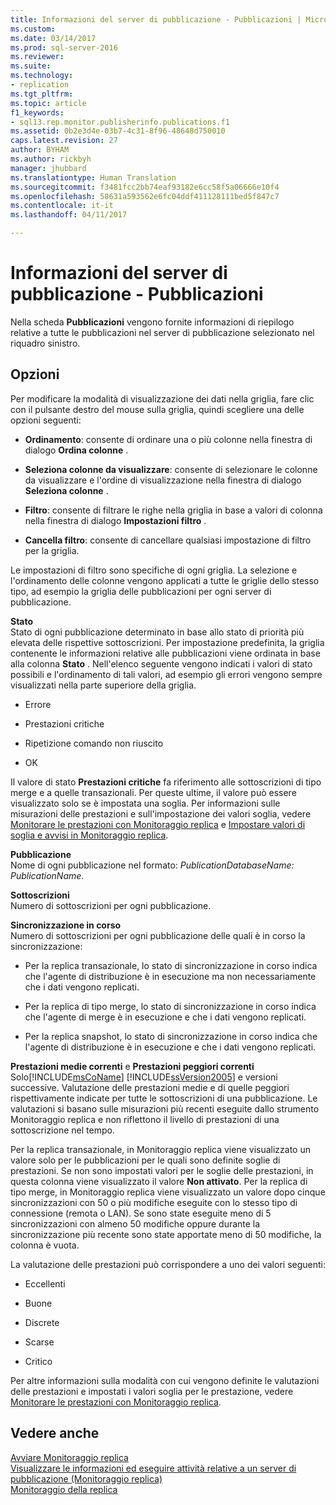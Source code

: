 ```yaml
---
title: Informazioni del server di pubblicazione - Pubblicazioni | Microsoft Docs
ms.custom: 
ms.date: 03/14/2017
ms.prod: sql-server-2016
ms.reviewer: 
ms.suite: 
ms.technology:
- replication
ms.tgt_pltfrm: 
ms.topic: article
f1_keywords:
- sql13.rep.monitor.publisherinfo.publications.f1
ms.assetid: 0b2e3d4e-03b7-4c31-8f96-48648d750010
caps.latest.revision: 27
author: BYHAM
ms.author: rickbyh
manager: jhubbard
ms.translationtype: Human Translation
ms.sourcegitcommit: f3481fcc2bb74eaf93182e6cc58f5a06666e10f4
ms.openlocfilehash: 58631a593562e6fc04ddf411128111bed5f847c7
ms.contentlocale: it-it
ms.lasthandoff: 04/11/2017

---
```

# <a name="publisher-information-publications"></a>Informazioni del server di pubblicazione - Pubblicazioni
  Nella scheda **Pubblicazioni** vengono fornite informazioni di riepilogo relative a tutte le pubblicazioni nel server di pubblicazione selezionato nel riquadro sinistro.  
  
## <a name="options"></a>Opzioni  
 Per modificare la modalità di visualizzazione dei dati nella griglia, fare clic con il pulsante destro del mouse sulla griglia, quindi scegliere una delle opzioni seguenti:  
  
-   **Ordinamento**: consente di ordinare una o più colonne nella finestra di dialogo **Ordina colonne** .  
  
-   **Seleziona colonne da visualizzare**: consente di selezionare le colonne da visualizzare e l'ordine di visualizzazione nella finestra di dialogo **Seleziona colonne** .  
  
-   **Filtro**: consente di filtrare le righe nella griglia in base a valori di colonna nella finestra di dialogo **Impostazioni filtro** .  
  
-   **Cancella filtro**: consente di cancellare qualsiasi impostazione di filtro per la griglia.  
  
 Le impostazioni di filtro sono specifiche di ogni griglia. La selezione e l'ordinamento delle colonne vengono applicati a tutte le griglie dello stesso tipo, ad esempio la griglia delle pubblicazioni per ogni server di pubblicazione.  
  
 **Stato**  
 Stato di ogni pubblicazione determinato in base allo stato di priorità più elevata delle rispettive sottoscrizioni. Per impostazione predefinita, la griglia contenente le informazioni relative alle pubblicazioni viene ordinata in base alla colonna **Stato** . Nell'elenco seguente vengono indicati i valori di stato possibili e l'ordinamento di tali valori, ad esempio gli errori vengono sempre visualizzati nella parte superiore della griglia.  
  
-   Errore  
  
-   Prestazioni critiche  
  
-   Ripetizione comando non riuscito  
  
-   OK  
  
 Il valore di stato **Prestazioni critiche** fa riferimento alle sottoscrizioni di tipo merge e a quelle transazionali. Per queste ultime, il valore può essere visualizzato solo se è impostata una soglia. Per informazioni sulle misurazioni delle prestazioni e sull'impostazione dei valori soglia, vedere [Monitorare le prestazioni con Monitoraggio replica](../../relational-databases/replication/monitor/monitor-performance-with-replication-monitor.md) e [Impostare valori di soglia e avvisi in Monitoraggio replica](../../relational-databases/replication/monitor/set-thresholds-and-warnings-in-replication-monitor.md).  
  
 **Pubblicazione**  
 Nome di ogni pubblicazione nel formato: *PublicationDatabaseName: PublicationName*.  
  
 **Sottoscrizioni**  
 Numero di sottoscrizioni per ogni pubblicazione.  
  
 **Sincronizzazione in corso**  
 Numero di sottoscrizioni per ogni pubblicazione delle quali è in corso la sincronizzazione:  
  
-   Per la replica transazionale, lo stato di sincronizzazione in corso indica che l'agente di distribuzione è in esecuzione ma non necessariamente che i dati vengono replicati.  
  
-   Per la replica di tipo merge, lo stato di sincronizzazione in corso indica che l'agente di merge è in esecuzione e che i dati vengono replicati.  
  
-   Per la replica snapshot, lo stato di sincronizzazione in corso indica che l'agente di distribuzione è in esecuzione e che i dati vengono replicati.  
  
 **Prestazioni medie correnti** e **Prestazioni peggiori correnti**  
 Solo[!INCLUDE[msCoName](../../includes/msconame-md.md)] [!INCLUDE[ssVersion2005](../../includes/ssversion2005-md.md)] e versioni successive. Valutazione delle prestazioni medie e di quelle peggiori rispettivamente indicate per tutte le sottoscrizioni di una pubblicazione. Le valutazioni si basano sulle misurazioni più recenti eseguite dallo strumento Monitoraggio replica e non riflettono il livello di prestazioni di una sottoscrizione nel tempo.  
  
 Per la replica transazionale, in Monitoraggio replica viene visualizzato un valore solo per le pubblicazioni per le quali sono definite soglie di prestazioni. Se non sono impostati valori per le soglie delle prestazioni, in questa colonna viene visualizzato il valore **Non attivato**. Per la replica di tipo merge, in Monitoraggio replica viene visualizzato un valore dopo cinque sincronizzazioni con 50 o più modifiche eseguite con lo stesso tipo di connessione (remota o LAN). Se sono state eseguite meno di 5 sincronizzazioni con almeno 50 modifiche oppure durante la sincronizzazione più recente sono state apportate meno di 50 modifiche, la colonna è vuota.  
  
 La valutazione delle prestazioni può corrispondere a uno dei valori seguenti:  
  
-   Eccellenti  
  
-   Buone  
  
-   Discrete  
  
-   Scarse  
  
-   Critico  
  
 Per altre informazioni sulla modalità con cui vengono definite le valutazioni delle prestazioni e impostati i valori soglia per le prestazione, vedere [Monitorare le prestazioni con Monitoraggio replica](../../relational-databases/replication/monitor/monitor-performance-with-replication-monitor.md).  
  
## <a name="see-also"></a>Vedere anche  
 [Avviare Monitoraggio replica](../../relational-databases/replication/monitor/start-the-replication-monitor.md)   
 [Visualizzare le informazioni ed eseguire attività relative a un server di pubblicazione &#40;Monitoraggio replica&#41;](../../relational-databases/replication/monitor/view-information-and-perform-tasks-for-a-publisher-replication-monitor.md)   
 [Monitoraggio della replica](../../relational-databases/replication/monitor/monitoring-replication-overview.md)  
  
  
